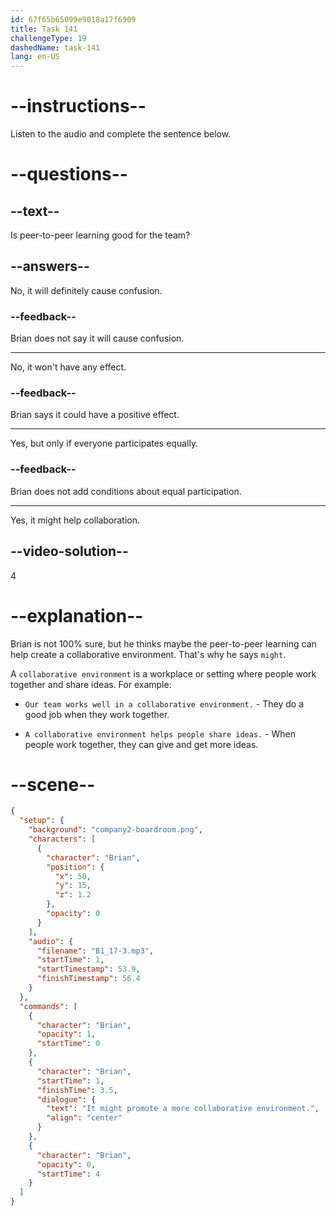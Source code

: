 ```yaml
---
id: 67f65b65099e9018a17f6909
title: Task 141
challengeType: 19
dashedName: task-141
lang: en-US
---
```


<!-- (audio) Brian: It might promote a more collaborative environment. -->

# --instructions--

Listen to the audio and complete the sentence below.

# --questions--

## --text--

Is peer-to-peer learning good for the team?

## --answers--

No, it will definitely cause confusion.

### --feedback--

Brian does not say it will cause confusion.

---

No, it won't have any effect.

### --feedback--

Brian says it could have a positive effect.

---

Yes, but only if everyone participates equally.

### --feedback--

Brian does not add conditions about equal participation.

---

Yes, it might help collaboration.

## --video-solution--

4

# --explanation--

Brian is not 100% sure, but he thinks maybe the peer-to-peer learning can help create a collaborative environment. That's why he says `might`.

A `collaborative environment` is a workplace or setting where people work together and share ideas. For example:

- `Our team works well in a collaborative environment.` - They do a good job when they work together.

- `A collaborative environment helps people share ideas.` - When people work together, they can give and get more ideas.

# --scene--

```json
{
  "setup": {
    "background": "company2-boardroom.png",
    "characters": [
      {
        "character": "Brian",
        "position": {
          "x": 50,
          "y": 15,
          "z": 1.2
        },
        "opacity": 0
      }
    ],
    "audio": {
      "filename": "B1_17-3.mp3",
      "startTime": 1,
      "startTimestamp": 53.9,
      "finishTimestamp": 56.4
    }
  },
  "commands": [
    {
      "character": "Brian",
      "opacity": 1,
      "startTime": 0
    },
    {
      "character": "Brian",
      "startTime": 1,
      "finishTime": 3.5,
      "dialogue": {
        "text": "It might promote a more collaborative environment.",
        "align": "center"
      }
    },
    {
      "character": "Brian",
      "opacity": 0,
      "startTime": 4
    }
  ]
}
```
